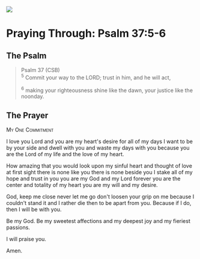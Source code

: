 <img class="intro-left" style="margin-top:10px" src="/images/art-paris-psalter.jpg">

# Praying Through: Psalm 37:5-6

<p style="clear:both;">

## The Psalm

>Psalm 37 (CSB)  
><sup>5</sup> Commit your way to the LORD; trust in him, and he will act, 
>
><sup>6</sup> making your righteousness shine like the dawn, your justice like the noonday. 

## The Prayer

<div style="font-variant: small-caps;">
My One Commitment
</div>


I love you Lord
  and you are my heart's desire
  for all of my days
  I want to be by your side
  and dwell with you
  and waste my days with you
  because you are the Lord of my life
  and the love of my heart.

How amazing
  that you would look upon
  my sinful heart
  and thought of love at first sight
  there is none like you
  there is none beside you
  I stake all of my hope and trust in you
  you are my God and my Lord forever
  you are the center and totality of my heart
  you are my will and my desire.

God,
  keep me close
  never let me go
  don't loosen your grip on me
  because I couldn't stand it
  and I rather die
  then to be apart from you.
  Because if I do,
  then I will be with you.

Be my God.
  Be my sweetest affections
  and my deepest joy
  and my fieriest passions.

I will praise you.

Amen.
